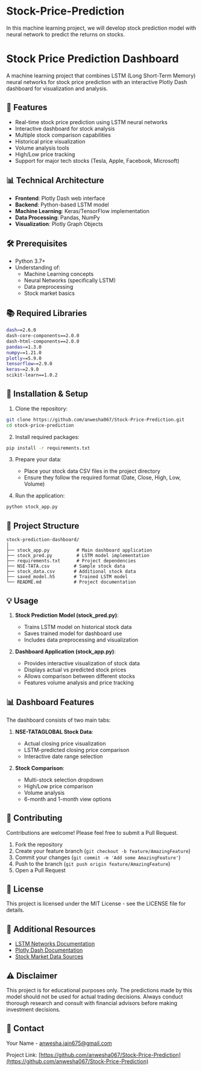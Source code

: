 # Stock-Price-Prediction
In this machine learning project, we will develop stock prediction model with neural network to predict the returns on stocks.
# Stock Price Prediction Dashboard

A machine learning project that combines LSTM (Long Short-Term Memory) neural networks for stock price prediction with an interactive Plotly Dash dashboard for visualization and analysis.

## 🚀 Features

- Real-time stock price prediction using LSTM neural networks
- Interactive dashboard for stock analysis
- Multiple stock comparison capabilities
- Historical price visualization
- Volume analysis tools
- High/Low price tracking
- Support for major tech stocks (Tesla, Apple, Facebook, Microsoft)

## 📊 Technical Architecture

- **Frontend**: Plotly Dash web interface
- **Backend**: Python-based LSTM model
- **Machine Learning**: Keras/TensorFlow implementation
- **Data Processing**: Pandas, NumPy
- **Visualization**: Plotly Graph Objects

## 🛠️ Prerequisites

- Python 3.7+
- Understanding of:
  - Machine Learning concepts
  - Neural Networks (specifically LSTM)
  - Data preprocessing
  - Stock market basics

## 📚 Required Libraries

```bash
dash==2.6.0
dash-core-components==2.0.0
dash-html-components==2.0.0
pandas==1.3.0
numpy==1.21.0
plotly==5.9.0
tensorflow==2.9.0
keras==2.9.0
scikit-learn==1.0.2
```

## 🚀 Installation & Setup

1. Clone the repository:
```bash
git clone https://github.com/anwesha067/Stock-Price-Prediction.git
cd stock-price-prediction
```

2. Install required packages:
```bash
pip install -r requirements.txt
```

3. Prepare your data:
   - Place your stock data CSV files in the project directory
   - Ensure they follow the required format (Date, Close, High, Low, Volume)

4. Run the application:
```bash
python stock_app.py
```

## 📂 Project Structure

```
stock-prediction-dashboard/
│
├── stock_app.py          # Main dashboard application
├── stock_pred.py         # LSTM model implementation
├── requirements.txt      # Project dependencies
├── NSE-TATA.csv         # Sample stock data
├── stock_data.csv       # Additional stock data
├── saved_model.h5       # Trained LSTM model
└── README.md            # Project documentation
```

## 💡 Usage

1. **Stock Prediction Model (stock_pred.py)**:
   - Trains LSTM model on historical stock data
   - Saves trained model for dashboard use
   - Includes data preprocessing and visualization

2. **Dashboard Application (stock_app.py)**:
   - Provides interactive visualization of stock data
   - Displays actual vs predicted stock prices
   - Allows comparison between different stocks
   - Features volume analysis and price tracking

## 📊 Dashboard Features

The dashboard consists of two main tabs:

1. **NSE-TATAGLOBAL Stock Data**:
   - Actual closing price visualization
   - LSTM-predicted closing price comparison
   - Interactive date range selection

2. **Stock Comparison**:
   - Multi-stock selection dropdown
   - High/Low price comparison
   - Volume analysis
   - 6-month and 1-month view options

## 🤝 Contributing

Contributions are welcome! Please feel free to submit a Pull Request.

1. Fork the repository
2. Create your feature branch (`git checkout -b feature/AmazingFeature`)
3. Commit your changes (`git commit -m 'Add some AmazingFeature'`)
4. Push to the branch (`git push origin feature/AmazingFeature`)
5. Open a Pull Request

## 📝 License

This project is licensed under the MIT License - see the LICENSE file for details.

## 🔗 Additional Resources

- [LSTM Networks Documentation](https://www.tensorflow.org/api_docs/python/tf/keras/layers/LSTM)
- [Plotly Dash Documentation](https://dash.plotly.com/)
- [Stock Market Data Sources](https://www.kaggle.com/datasets?tags=14219-Stock+Markets)

## ⚠️ Disclaimer

This project is for educational purposes only. The predictions made by this model should not be used for actual trading decisions. Always conduct thorough research and consult with financial advisors before making investment decisions.

## 📧 Contact

Your Name - [anwesha.jain675@gmail.com](anwesha.jain675@gmail.com)

Project Link: [https://github.com/anwesha067/Stock-Price-Prediction](https://github.com/anwesha067/Stock-Price-Prediction)
